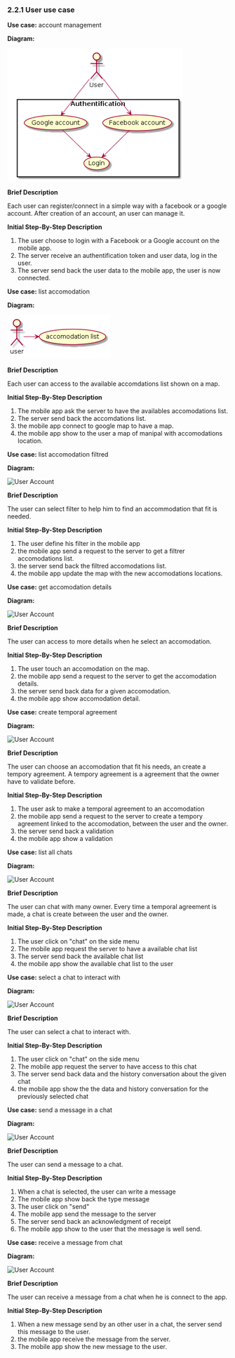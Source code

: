 ### 2.2.1 User use case

**Use case:** account management

**Diagram:**

![User Account](diagrams/user_connect.pu.png)

**Brief Description**

Each user can register/connect in a simple way with a facebook or a google account. After creation of an account, an user can manage it.

**Initial Step-By-Step Description**

1. The user choose to login with a Facebook or a Google account on the mobile app.
2. The server receive an authentification token and user data, log in the user.
3. The server send back the user data to the mobile app, the user is now connected. 

**Use case:** list accomodation

**Diagram:**

![User Account](diagrams/user_acco_list.pu.png)

**Brief Description**

Each user can access to the available accomdations list shown on a map.

**Initial Step-By-Step Description**

1. The mobile app ask the server to have the availables accomodations list.
2. The server send back the accomdations list.
3. the mobile app connect to google map to have a map.
4. the mobile app show to the user a map of manipal with accomodations location.

**Use case:** list accomodation filtred

**Diagram:**

![User Account](diagrams/user_filter_acco.pu.png)

**Brief Description**

The user can select filter to help him to find an accommodation that fit is needed.

**Initial Step-By-Step Description**

1. The user define his filter in the mobile app
2. the mobile app send a request to the server to get a filtrer accomodations list.
3. the server send back the filtred accomodations list.
4. the mobile app update the map with the new accomodations locations.

**Use case:** get accomodation details

**Diagram:**

![User Account](diagrams/user_acco_dt.pu.png)

**Brief Description**

The user can access to more details when he select an accomodation.

**Initial Step-By-Step Description**

1. The user touch an accomodation on the map.
2. the mobile app send a request to the server to get the accomodation details.
3. the server send back data for a given accomodation.
4. the mobile app show accomodation detail.

**Use case:** create temporal agreement

**Diagram:**

![User Account](diagrams/temporal_agreement.pu.png)

**Brief Description**

The user can choose an accomodation that fit his needs, an create a tempory agreement. A tempory agreement is a agreement that the owner have to validate before.

**Initial Step-By-Step Description**

1. The user ask to make a temporal agreement to an accomodation
2. the mobile app send a request to the server to create a tempory agreement linked to the accomodation, between the user and the owner.
3. the server send back a validation
4. the mobile app show a validation

**Use case:**  list all chats

**Diagram:**

![User Account](diagrams/list_chats.pu.png)

**Brief Description**

The user can chat with many owner. Every time a temporal agreement is made, a chat is create between the user and the owner.

**Initial Step-By-Step Description**

1. The user click on "chat" on the side menu
2. The mobile app request the server to have a available chat list
3. The server send back the available chat list
4. the mobile app show the available chat list to the user

**Use case:**  select a chat to interact with

**Diagram:**

![User Account](diagrams/chat.pu.png)

**Brief Description**

The user can select a chat to interact with.

**Initial Step-By-Step Description**

1. The user click on "chat" on the side menu
2. The mobile app request the server to have access to this chat
3. The server send back data and the history conversation about the given chat
4. the mobile app show the the data and history conversation for the previously selected chat

**Use case:**  send a message in a chat

**Diagram:**

![User Account](diagrams/send_chat.pu.png)

**Brief Description**

The user can send a message to a chat.

**Initial Step-By-Step Description**

1. When a chat is selected, the user can write a message
2. The mobile app show back the type message
3. The user click on "send"
4. The mobile app send the message to the server
5. The server send back an acknowledgment of receipt
6. The mobile app show to the user that the message is well send.

**Use case:**  receive a message from chat

**Diagram:**

![User Account](diagrams/receive_chat.pu.png)

**Brief Description**

The user can receive a message from a chat when he is connect to the app.

**Initial Step-By-Step Description**

1. When a new message send by an other user in a chat, the server send this message to the user.
2. the mobile app receive the message from the server.
3. The mobile app show the new message to the user.
